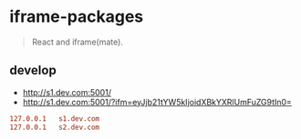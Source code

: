 # iframe-packages
> React and iframe(mate).

## develop
- http://s1.dev.com:5001/
- http://s1.dev.com:5001/?ifm=eyJjb21tYW5kIjoidXBkYXRlUmFuZG9tIn0=

```conf
127.0.0.1	s1.dev.com
127.0.0.1	s2.dev.com
```